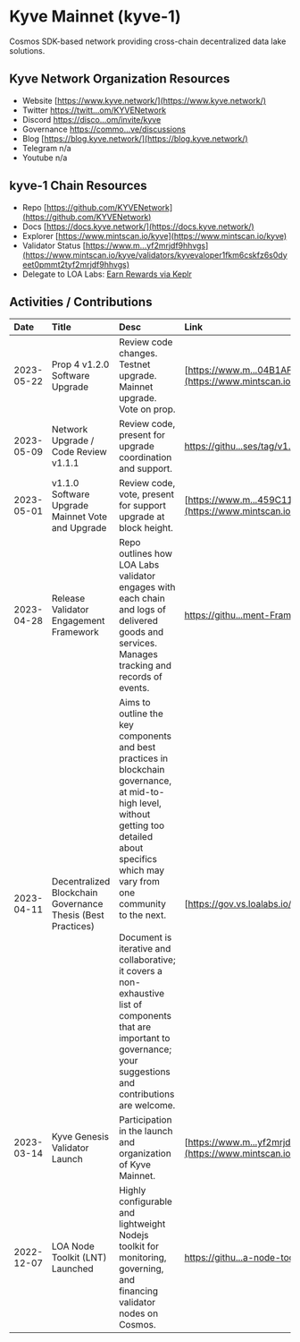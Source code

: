 # Kyve Mainnet (kyve-1)

Cosmos SDK-based network providing cross-chain decentralized data lake solutions. 

## Kyve Network Organization Resources

* Website [https://www.kyve.network/](https://www.kyve.network/)
* Twitter [https://twitt...om/KYVENetwork](https://twitter.com/KYVENetwork)
* Discord [https://disco...om/invite/kyve](https://discord.com/invite/kyve)
* Governance [https://commo...ve/discussions](https://commonwealth.im/kyve/discussions)
* Blog [https://blog.kyve.network/](https://blog.kyve.network/)
* Telegram n/a
* Youtube n/a

## kyve-1 Chain Resources

* Repo [https://github.com/KYVENetwork](https://github.com/KYVENetwork)
* Docs [https://docs.kyve.network/](https://docs.kyve.network/)
* Explorer [https://www.mintscan.io/kyve](https://www.mintscan.io/kyve)
* Validator Status [https://www.m...yf2mrjdf9hhvgs](https://www.mintscan.io/kyve/validators/kyvevaloper1fkm6cskfz6s0dyeet0pmmt2tyf2mrjdf9hhvgs)
* Delegate to LOA Labs: [Earn Rewards via Keplr](https://wallet.keplr.app/chains/kyve?modal=validator&chain=kyve-1&validator_address=kyvevaloper1fkm6cskfz6s0dyeet0pmmt2tyf2mrjdf9hhvgs&referral=true)

## Activities / Contributions
| Date | Title | Desc | Link | Type |
| :----------- | :------------ | :-------------------------------- | :---- | :---- |
| 2023-05-22 | Prop 4  v1.2.0 Software Upgrade | Review code changes. Testnet upgrade. Mainnet upgrade. Vote on prop. | [https://www.m...04B1AF30BC347F](https://www.mintscan.io/kyve/txs/D7D1F92963238662A85CE379690E5A453F966AA7C4B93FFD9904B1AF30BC347F) | GOV-6, PGs-13 |
| 2023-05-09 | Network Upgrade / Code Review v1.1.1 | Review code, present for upgrade coordination and support. | [https://githu...ses/tag/v1.1.1](https://github.com/KYVENetwork/chain/releases/tag/v1.1.1) | INF-1 |
| 2023-05-01 | v1.1.0 Software Upgrade Mainnet Vote and Upgrade | Review code, vote, present for support upgrade at block height.  | [https://www.m...459C119D4B3310](https://www.mintscan.io/kyve/txs/4894B6B59ADBD6FE8F1B359590279BE156E8FB2117FDF61453459C119D4B3310) | GOV-7, INF-1 |
| 2023-04-28 | Release Validator Engagement Framework | Repo outlines how LOA Labs validator engages with each chain and logs of delivered goods and services. Manages tracking and records of events.  | [https://githu...ment-Framework](https://github.com/LOA-Labs/Validator-Engagement-Framework) | PGs-12 |
| 2023-04-11 | Decentralized Blockchain Governance Thesis (Best Practices) | Aims to outline the key components and best practices in blockchain governance, at mid-to-high level, without getting too detailed about specifics which may vary from one community to the next.<br><br>Document is iterative and collaborative; it covers a non-exhaustive list of components that are important to governance; your suggestions and contributions are welcome. | [https://gov.vs.loalabs.io/](https://gov.vs.loalabs.io/) | GOV-9, GOV-6, PGs-12 |
| 2023-03-14 | Kyve Genesis Validator Launch | Participation in the launch and organization of Kyve Mainnet.  | [https://www.m...yf2mrjdf9hhvgs](https://www.mintscan.io/kyve/validators/kyvevaloper1fkm6cskfz6s0dyeet0pmmt2tyf2mrjdf9hhvgs) | INF-1, PGs-11 |
| 2022-12-07 | LOA Node Toolkit (LNT) Launched | Highly configurable and lightweight Nodejs toolkit for monitoring, governing, and financing validator nodes on Cosmos. | [https://githu...a-node-toolkit](https://github.com/LOA-Labs/loa-node-toolkit) | PGs-12, INF-5, PGs-14 |